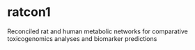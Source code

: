 # ratcon1
Reconciled rat and human metabolic networks for comparative toxicogenomics analyses and biomarker predictions
